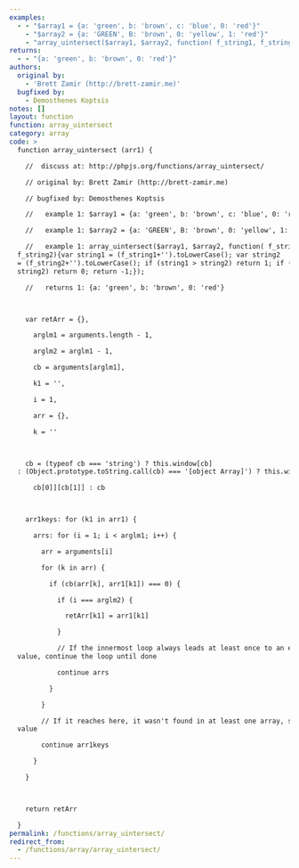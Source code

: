 ```yaml
---
examples:
  - - "$array1 = {a: 'green', b: 'brown', c: 'blue', 0: 'red'}"
    - "$array2 = {a: 'GREEN', B: 'brown', 0: 'yellow', 1: 'red'}"
    - "array_uintersect($array1, $array2, function( f_string1, f_string2){var string1 = (f_string1+'').toLowerCase(); var string2 = (f_string2+'').toLowerCase(); if (string1 > string2) return 1; if (string1 == string2) return 0; return -1;});"
returns:
  - - "{a: 'green', b: 'brown', 0: 'red'}"
authors:
  original by:
    - 'Brett Zamir (http://brett-zamir.me)'
  bugfixed by:
    - Demosthenes Koptsis
notes: []
layout: function
function: array_uintersect
category: array
code: >
  function array_uintersect (arr1) {

    //  discuss at: http://phpjs.org/functions/array_uintersect/

    // original by: Brett Zamir (http://brett-zamir.me)

    // bugfixed by: Demosthenes Koptsis

    //   example 1: $array1 = {a: 'green', b: 'brown', c: 'blue', 0: 'red'}

    //   example 1: $array2 = {a: 'GREEN', B: 'brown', 0: 'yellow', 1: 'red'}

    //   example 1: array_uintersect($array1, $array2, function( f_string1,
  f_string2){var string1 = (f_string1+'').toLowerCase(); var string2
  = (f_string2+'').toLowerCase(); if (string1 > string2) return 1; if (string1 ==
  string2) return 0; return -1;});

    //   returns 1: {a: 'green', b: 'brown', 0: 'red'}



    var retArr = {},

      arglm1 = arguments.length - 1,

      arglm2 = arglm1 - 1,

      cb = arguments[arglm1],

      k1 = '',

      i = 1,

      arr = {},

      k = ''



    cb = (typeof cb === 'string') ? this.window[cb]
  : (Object.prototype.toString.call(cb) === '[object Array]') ? this.window[

      cb[0]][cb[1]] : cb



    arr1keys: for (k1 in arr1) {

      arrs: for (i = 1; i < arglm1; i++) {

        arr = arguments[i]

        for (k in arr) {

          if (cb(arr[k], arr1[k1]) === 0) {

            if (i === arglm2) {

              retArr[k1] = arr1[k1]

            }

            // If the innermost loop always leads at least once to an equal
  value, continue the loop until done

            continue arrs

          }

        }

        // If it reaches here, it wasn't found in at least one array, so try next
  value

        continue arr1keys

      }

    }



    return retArr

  }
permalink: /functions/array_uintersect/
redirect_from:
  - /functions/array/array_uintersect/
---
```


<!-- WARNING! This file is auto generated by `npm run web:inject`, do not edit by hand -->
